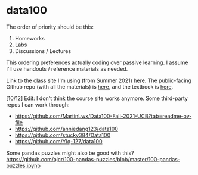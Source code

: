 # data100

The order of priority should be this:

1. Homeworks
2. Labs
3. Discussions / Lectures

This ordering preferences actually coding over passive learning. I assume I'll use handouts / reference materials as needed.

Link to the class site I'm using (from Summer 2021) [here](https://ds100.org/su21/). The public-facing Github repo (with all the materials) is [here](https://github.com/DS-100/su21), and the textbook is [here](https://github.com/DS-100/textbook).

[10/12] Edit: I don't think the course site works anymore. Some third-party repos I can work through: 
- https://github.com/MartinLwx/Data100-Fall-2021-UCB?tab=readme-ov-file
- https://github.com/anniedang123/data100
- https://github.com/stucky384/Data100
- https://github.com/Ylq-127/data100

Some pandas puzzles might also be good with this? 
https://github.com/ajcr/100-pandas-puzzles/blob/master/100-pandas-puzzles.ipynb

